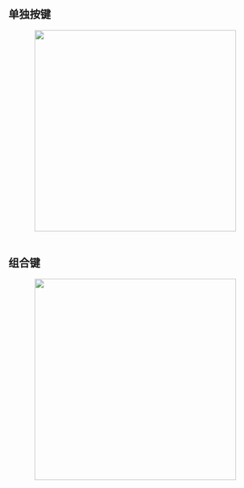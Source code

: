 ## 单独按键
<p align='center'><img src="https://cdn.jsdelivr.net/gh/zcr07/img@main/images/20241113141500.png" style='width:400px;'><br><br>

## 组合键
<p align='center'><img src="https://cdn.jsdelivr.net/gh/zcr07/img@main/images/20241113141707.png" style='width:400px;'><br><br>
